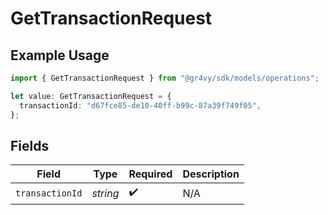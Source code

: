 # GetTransactionRequest

## Example Usage

```typescript
import { GetTransactionRequest } from "@gr4vy/sdk/models/operations";

let value: GetTransactionRequest = {
  transactionId: "d67fce85-de10-40ff-b99c-87a39f749f05",
};
```

## Fields

| Field              | Type               | Required           | Description        |
| ------------------ | ------------------ | ------------------ | ------------------ |
| `transactionId`    | *string*           | :heavy_check_mark: | N/A                |